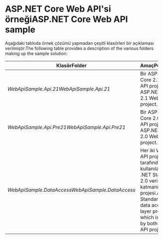 # <a name="aspnet-core-web-api-sample"></a><span data-ttu-id="84cad-101">ASP.NET Core Web API'si örneği</span><span class="sxs-lookup"><span data-stu-id="84cad-101">ASP.NET Core Web API sample</span></span>

<span data-ttu-id="84cad-102">Aşağıdaki tabloda örnek çözümü yapmadan çeşitli klasörleri bir açıklaması verilmiştir:</span><span class="sxs-lookup"><span data-stu-id="84cad-102">The following table provides a description of the various folders making up the sample solution:</span></span>

|              <span data-ttu-id="84cad-103">Klasör</span><span class="sxs-lookup"><span data-stu-id="84cad-103">Folder</span></span>              |                                        <span data-ttu-id="84cad-104">Amaç</span><span class="sxs-lookup"><span data-stu-id="84cad-104">Purpose</span></span>                                        |
|----------------------------------|---------------------------------------------------------------------------------------|
|   <span data-ttu-id="84cad-105">*WebApiSample.Api.21*</span><span class="sxs-lookup"><span data-stu-id="84cad-105">*WebApiSample.Api.21*</span></span>   |                         <span data-ttu-id="84cad-106">Bir ASP.NET Core 2.1 Web API projesi.</span><span class="sxs-lookup"><span data-stu-id="84cad-106">An ASP.NET Core 2.1 Web API project.</span></span>                          |
| <span data-ttu-id="84cad-107">*WebApiSample.Api.Pre21*</span><span class="sxs-lookup"><span data-stu-id="84cad-107">*WebApiSample.Api.Pre21*</span></span>  |                         <span data-ttu-id="84cad-108">Bir ASP.NET Core 2.0 Web API projesi.</span><span class="sxs-lookup"><span data-stu-id="84cad-108">An ASP.NET Core 2.0 Web API project.</span></span>                          |
| <span data-ttu-id="84cad-109">*WebApiSample.DataAccess*</span><span class="sxs-lookup"><span data-stu-id="84cad-109">*WebApiSample.DataAccess*</span></span> | <span data-ttu-id="84cad-110">Her iki Web API projesi tarafından kullanılan .NET Standard 2.0 veri erişim katmanı projesi.</span><span class="sxs-lookup"><span data-stu-id="84cad-110">A .NET Standard 2.0 data access layer project which is used by both Web API projects.</span></span> |


